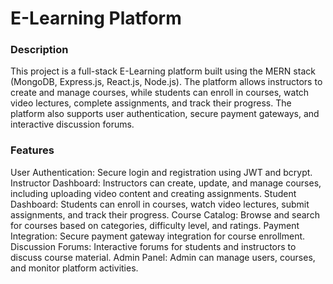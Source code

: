 <h1>E-Learning Platform</h1>
<h3>Description</h3>
This project is a full-stack E-Learning platform built using the MERN stack (MongoDB, Express.js, React.js, Node.js). The platform allows instructors to create and manage courses, while students can enroll in courses, watch video lectures, complete assignments, and track their progress. The platform also supports user authentication, secure payment gateways, and interactive discussion forums.

<h3>Features</h3>
User Authentication: Secure login and registration using JWT and bcrypt.
Instructor Dashboard: Instructors can create, update, and manage courses, including uploading video content and creating assignments.
Student Dashboard: Students can enroll in courses, watch video lectures, submit assignments, and track their progress.
Course Catalog: Browse and search for courses based on categories, difficulty level, and ratings.
Payment Integration: Secure payment gateway integration for course enrollment.
Discussion Forums: Interactive forums for students and instructors to discuss course material.
Admin Panel: Admin can manage users, courses, and monitor platform activities.
